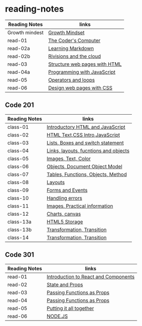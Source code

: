 # reading-notes


|  Reading Notes  |                                  links                                 |   
|-----------------|------------------------------------------------------------------------|
| Growth mindest  |      [Growth Mindset](Code102/102-reads/growthmindest.md)              |
|    read-01      |      [The Coder's Computer](Code102/102-reads/read-01.md)              |
|    read-02a     |      [Learning Markdown](Code102/102-reads/read-02a.md)                |
|    read-02b     |      [Rivisions and the cloud](Code102/102-reads/read-02b.md)          |
|    read-03      |      [Structure web pages with HTML](Code102/102-reads/read-03.md)     |
|    read-04a     |      [Programming with JavaScript](Code102/102-reads/read-04a.md)      |
|    read-05      |      [Operators and loops](Code102/102-reads/read-05.md)               |
|    read-06      |      [Design web pages with CSS](Code102/102-reads/read-06.md)         |


## Code 201

|  Reading Notes  |                                  links                                 |   
|-----------------|------------------------------------------------------------------------|
|     class-01    | [Introductory HTML and JavaScript](Code201/201-reads/class-01.md)      |
|     class-02    | [HTML Text,CSS Intro,JavaScript](Code201/201-reads/class-02.md)        |
|     class-03    | [Lists, Boxes and switch statement](Code201/201-reads/class-03.md)     |
|     class-04    | [Links, layouts, fucntions and objects](Code201/201-reads/class-04.md) |
|     class-05    | [Images, Text, Color](Code201/201-reads/class-05.md)                   |
|     class-06    | [Objects, Document Object Model ](Code201/201-reads/class-06.md)       |
|     class-07    | [Tables, Functions, Objects, Method ](Code201/201-reads/class-07.md)   |
|     class-08    | [Layouts](Code201/201-reads/class-08.md)                               |
|     class-09    | [Forms and Events](Code201/201-reads/class-09.md)                      | 
|     class-10    | [Handling errors](Code201/201-reads/class-10.md)                       |
|     class-11    | [Images, Practical information](Code201/201-reads/class11.md)          |
|     class-12    | [Charts, canvas](Code201/201-reads/class12.md)                         |
|     class-13a   | [HTML5 Storage](Code201/201-reads/class13a.md)                         |
|     class-13b   | [Transformation, Transition](Code201/201-reads/class13a.md)            |
|     class-14    | [Transformation, Transition](Code201/201-reads/class14.md)             |  



## Code 301

|  Reading Notes  |                                  links                                 |   
|-----------------|------------------------------------------------------------------------|
|     read-01     |  [Introduction to React and Components](Code301/301-reads/read-01.md)  |
|     read-02     |           [State and Props](Code301/301-reads/read-02.md)              |
|     read-03     |  [Passing Functions as Props](Code301/301-reads/read-03.md)            |
|     read-04     |  [Passing Functions as Props](Code301/301-reads/read-03.md)            |
|     read-05     |     [Putting it all together](Code301/301-reads/read-05.md)            |
|     read-06     |               [NODE.JS](Code301/301-reads/read-06.md)                  |